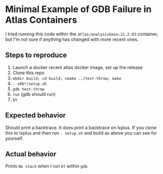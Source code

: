 Minimal Example of GDB Failure in Atlas Containers
==================================================

I tried running this code within the `atlas/analysisbase:21.2.83`
container, but I'm not sure if anything has changed with more recent
ones.

Steps to reproduce
------------------

 1. Launch a docker recent atlas docker image, set up the release
 2. Clone this repo
 3. `mkdir build; cd build; cmake ../test-throw; make`
 4. `. x86*/setup.sh`
 5. `gdb test-throw`
 6. `run` (gdb should run)
 7. `bt`

Expected behavior
-----------------

Should print a backtrace. It does print a backtrace on lxplus. If you
clone this to lxplus and then run `. setup.sh` and build as above you
can see for yourself.

Actual behavior
---------------

Prints `No stack` when I run `bt` within `gdb`.
